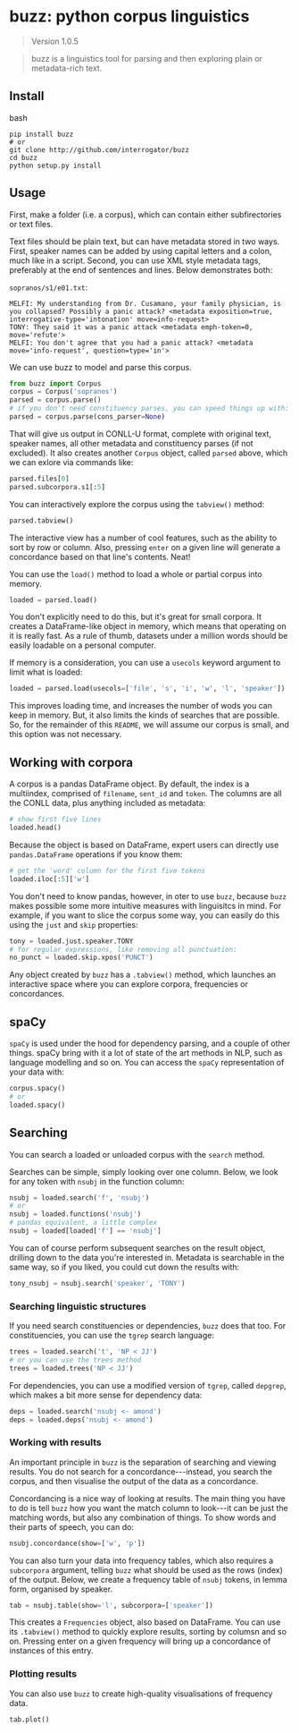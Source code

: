 # buzz: python corpus linguistics

<!--- Don't edit the version line below manually. Let bump2version do it for you. -->
> Version 1.0.5

> buzz is a linguistics tool for parsing and then exploring plain or metadata-rich text.

## Install

bash
```
pip install buzz
# or
git clone http://github.com/interrogator/buzz
cd buzz
python setup.py install
```

## Usage

First, make a folder (i.e. a corpus), which can contain either subfirectories or text files.

Text files should be plain text, but can have metadata stored in two ways. First, speaker names can be added by using capital letters and a colon, much like in a script. Second, you can use XML style metadata tags, preferably at the end of sentences and lines. Below demonstrates both:

`sopranos/s1/e01.txt`:

```
MELFI: My understanding from Dr. Cusamano, your family physician, is you collapsed? Possibly a panic attack? <metadata exposition=true, interrogative-type='intonation' move=info-request>
TONY: They said it was a panic attack <metadata emph-token=0, move='refute'>
MELFI: You don't agree that you had a panic attack? <metadata move='info-request', question=type='in'>
```

We can use buzz to model and parse this corpus.


```python
from buzz import Corpus
corpus = Corpus('sopranos')
parsed = corpus.parse()
# if you don't need constituency parses, you can speed things up with:
parsed = corpus.parse(cons_parser=None)
```

That will give us output in CONLL-U format, complete with original text, speaker names, all other metadata and constituency parses (if not excluded). It also creates another `Corpus` object, called `parsed` above, which we can exlore via commands like:

```python
parsed.files[0]
parsed.subcorpora.s1[:5]
```

You can interactively explore the corpus using the `tabview()` method:

```python
parsed.tabview()
```

The interactive view has a number of cool features, such as the ability to sort by row or column. Also, pressing `enter` on a given line will generate a concordance based on that line's contents. Neat!

You can use the `load()` method to load a whole or partial corpus into memory.

```python
loaded = parsed.load()
```

You don't explicitly need to do this, but it's great for small corpora. It creates a DataFrame-like object in memory, which means that operating on it is really fast. As a rule of thumb, datasets under a million words should be easily loadable on a personal computer.

If memory is a consideration, you can use a `usecols` keyword argument to limit what is loaded:

```python
loaded = parsed.load(usecols=['file', 's', 'i', 'w', 'l', 'speaker'])
```

This improves loading time, and increases the number of wods you can keep in memory. But, it also limits the kinds of searches that are possible. So, for the remainder of this `README`, we will assume our corpus is small, and this option was not necessary.

## Working with corpora

A corpus is a pandas DataFrame object. By default, the index is a multiindex, comprised of `filename`, `sent_id` and `token`. The columns are all the CONLL data, plus anything included as metadata:

```python
# show first five lines
loaded.head()
```

Because the object is based on DataFrame, expert users can directly use `pandas.DataFrame` operations if you know them:

```python
# get the 'word' column for the first five tokens
loaded.iloc[:5]['w']
```

You don't need to know pandas, however, in oter to use `buzz`, because `buzz` makes possible some more intuitive measures with linguisitcs in mind. For example, if you want to slice the corpus some way, you can easily do this using the `just` and `skip` properties:

```python
tony = loaded.just.speaker.TONY
# for regular expressions, like removing all punctuation:
no_punct = loaded.skip.xpos('PUNCT')
```

Any object created by `buzz` has a `.tabview()` method, which launches an interactive space where you can explore corpora, frequencies or concordances.

## spaCy

`spaCy` is used under the hood for dependency parsing, and a couple of other things. spaCy bring with it a lot of state of the art methods in NLP, such as language modelling and so on. You can access the `spaCy` representation of your data with:

```python
corpus.spacy()
# or
loaded.spacy()
```

## Searching

You can search a loaded or unloaded corpus with the `search` method.

Searches can be simple, simply looking over one column. Below, we look for any token with `nsubj` in the function column:


```python
nsubj = loaded.search('f', 'nsubj')
# or
nsubj = loaded.functions('nsubj')
# pandas equivalent, a little complex
nsubj = loaded[loaded['f'] == 'nsubj']
```

You can of course perform subsequent searches on the result object, drilling down to the data you're interested in. Metadata is searchable in the same way, so if you liked, you could cut down the results with:

```python
tony_nsubj = nsubj.search('speaker', 'TONY')
```

### Searching linguistic structures

If you need search constituencies or dependencies, `buzz` does that too. For constituencies, you can use the `tgrep` search language:

```python
trees = loaded.search('t', 'NP < JJ')
# or you can use the trees method
trees = loaded.trees('NP < JJ') 
```

For dependencies, you can use a modified version of `tgrep`, called `depgrep`, which makes a bit more sense for dependency data:

```python
deps = loaded.search('nsubj <- amond')
deps = loaded.deps('nsubj <- amond')
```

### Working with results

An important principle in `buzz` is the separation of searching and viewing results. You do not search for a concordance---instead, you search the corpus, and then visualise the output of the data as a concordance.

Concordancing is a nice way of looking at results. The main thing you have to do is tell `buzz` how you want the match column to look---it can be just the matching words, but also any combination of things. To show words and their parts of speech, you can do:

```python
nsubj.concordance(show=['w', 'p'])
```

You can also turn your data into frequency tables, which also requires a `subcorpora` argument, telling `buzz` what should be used as the rows (index) of the output. Below, we create a frequency table of `nsubj` tokens, in lemma form, organised by speaker.

```python
tab = nsubj.table(show='l', subcorpora=['speaker'])
```

This creates a `Frequencies` object, also based on DataFrame. You can use its `.tabview()` method to quickly explore results, sorting by columsn and so on. Pressing enter on a given frequency will bring up a concordance of instances of this entry.

### Plotting results

You can also use `buzz` to create high-quality visualisations of frequency data.

```python
tab.plot()
```